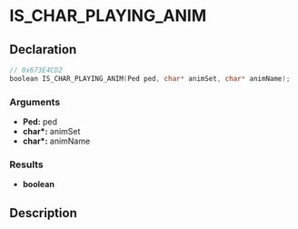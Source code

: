 # IS_CHAR_PLAYING_ANIM

## Declaration
```cpp
// 0x673E4CD2
boolean IS_CHAR_PLAYING_ANIM(Ped ped, char* animSet, char* animName);
```

### Arguments
- **Ped:** ped
- **char\*:** animSet
- **char\*:** animName

### Results
- **boolean**

## Description
